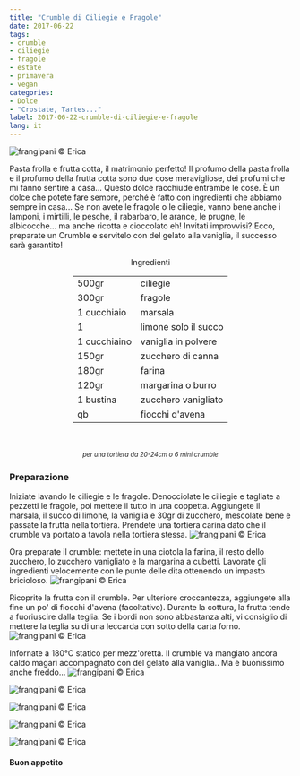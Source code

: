 ```yaml
---
title: "Crumble di Ciliegie e Fragole"
date: 2017-06-22
tags:
- crumble 
- ciliegie 
- fragole
- estate
- primavera
- vegan
categories:
- Dolce
- "Crostate, Tartes..." 
label: 2017-06-22-crumble-di-ciliegie-e-fragole
lang: it 
---
```

![](header.jpg "frangipani © Erica")

Pasta frolla e frutta cotta, il matrimonio perfetto! Il profumo della pasta frolla e il profumo della frutta cotta sono due cose meravigliose, dei profumi che mi fanno sentire a casa... Questo dolce racchiude entrambe le cose. È un dolce che potete fare sempre, perché è fatto con ingredienti che abbiamo sempre in casa... Se non avete le fragole o le ciliegie, vanno bene anche i lamponi, i mirtilli, le pesche, il rabarbaro, le arance, le prugne, le albicocche... ma anche ricotta e cioccolato eh! Invitati improvvisi? Ecco, preparate un Crumble e servitelo con del gelato alla vaniglia, il successo sarà garantito!


<div id="wrapper" style="text-align: center">
  <div id="yourdiv" style="display: inline-block;">
    <div class="ingredients">
      <div class="ingredients-title">Ingredienti</div>
      <table>
        <tbody>
          <tr>
            <td>500gr</td>
            <td>ciliegie</td>
          </tr>
          <tr>
            <td>300gr</td>
            <td>fragole</td>
          </tr>
          <tr>
            <td>1 cucchiaio</td>
            <td>marsala</td>
          </tr>
          <tr>
            <td>1</td>
            <td>limone solo il succo</td>
          </tr>
          <tr>
            <td>1 cucchiaino</td>
            <td>vaniglia in polvere</td>
          </tr>
          <tr>
            <td>150gr</td>
            <td>zucchero di canna</td>
          </tr>
          <tr>
            <td>180gr</td>
            <td>farina</td>
          </tr>
          <tr>
            <td>120gr</td>
            <td>margarina o burro</td>
          </tr>
          <tr>
            <td>1 bustina</td>
            <td>zucchero vanigliato</td>
          </tr>
          <tr>
            <td>qb</td>
            <td>fiocchi d'avena</td>
          </tr>
        </tbody>
      </table>
      <br></br>
      <i class="pull-right" style="font-size: 80%;">per una tortiera da 20-24cm o 6 mini crumble</i>
    </div>
  </div>
</div>


<h3>
  <font color="grey">
    <i class="fa-solid fa-gears"></i>
  </font> Preparazione
</h3>

Iniziate lavando le ciliegie e le fragole. Denocciolate le ciliegie e tagliate a pezzetti le fragole, poi mettete il tutto in una coppetta. Aggiungete il marsala, il succo di limone, la vaniglia e 30gr di zucchero, mescolate bene e passate la frutta nella tortiera. Prendete una tortiera carina dato che il crumble va portato a tavola nella tortiera stessa.
![](frutta.jpg "frangipani © Erica")

Ora preparate il crumble: mettete in una ciotola la farina, il resto dello zucchero, lo zucchero vanigliato e la margarina a cubetti. Lavorate gli ingredienti velocemente con le punte delle dita ottenendo un impasto bricioloso.
![](crumble.jpg "frangipani © Erica")

Ricoprite la frutta con il crumble. Per ulteriore croccantezza, aggiungete alla fine un po' di fiocchi d'avena (facoltativo). Durante la cottura, la frutta tende a fuoriuscire dalla teglia. Se i bordi non sono abbastanza alti, vi consiglio di mettere la teglia su di una leccarda con sotto della carta forno.
![](teglia.jpg "frangipani © Erica")

Infornate a 180°C statico per mezz'oretta. Il crumble va mangiato ancora caldo magari accompagnato con del gelato alla vaniglia.. Ma è buonissimo anche freddo...
![](risultato1.jpg "frangipani © Erica")

![](risultato2.jpg "frangipani © Erica")

![](risultato3.jpg "frangipani © Erica")

![](risultato4.jpg "frangipani © Erica")

![](risultato5.jpg "frangipani © Erica")

<h4>Buon appetito
  <font color="red">
    <i class="fa-regular fa-face-smile"></i>
  </font>
</h4>